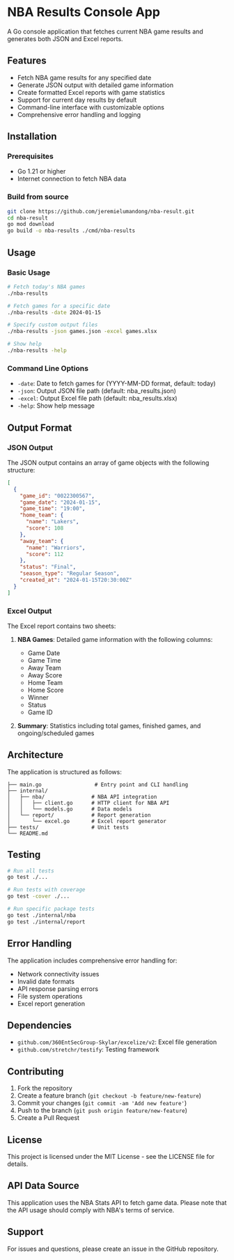 # NBA Results Console App

A Go console application that fetches current NBA game results and generates both JSON and Excel reports.

## Features

- Fetch NBA game results for any specified date
- Generate JSON output with detailed game information
- Create formatted Excel reports with game statistics
- Support for current day results by default
- Command-line interface with customizable options
- Comprehensive error handling and logging

## Installation

### Prerequisites
- Go 1.21 or higher
- Internet connection to fetch NBA data

### Build from source

```bash
git clone https://github.com/jeremielumandong/nba-result.git
cd nba-result
go mod download
go build -o nba-results ./cmd/nba-results
```

## Usage

### Basic Usage

```bash
# Fetch today's NBA games
./nba-results

# Fetch games for a specific date
./nba-results -date 2024-01-15

# Specify custom output files
./nba-results -json games.json -excel games.xlsx

# Show help
./nba-results -help
```

### Command Line Options

- `-date`: Date to fetch games for (YYYY-MM-DD format, default: today)
- `-json`: Output JSON file path (default: nba_results.json)
- `-excel`: Output Excel file path (default: nba_results.xlsx)
- `-help`: Show help message

## Output Format

### JSON Output

The JSON output contains an array of game objects with the following structure:

```json
[
  {
    "game_id": "0022300567",
    "game_date": "2024-01-15",
    "game_time": "19:00",
    "home_team": {
      "name": "Lakers",
      "score": 108
    },
    "away_team": {
      "name": "Warriors",
      "score": 112
    },
    "status": "Final",
    "season_type": "Regular Season",
    "created_at": "2024-01-15T20:30:00Z"
  }
]
```

### Excel Output

The Excel report contains two sheets:

1. **NBA Games**: Detailed game information with the following columns:
   - Game Date
   - Game Time
   - Away Team
   - Away Score
   - Home Team
   - Home Score
   - Winner
   - Status
   - Game ID

2. **Summary**: Statistics including total games, finished games, and ongoing/scheduled games

## Architecture

The application is structured as follows:

```
├── main.go                 # Entry point and CLI handling
├── internal/
│   ├── nba/               # NBA API integration
│   │   ├── client.go      # HTTP client for NBA API
│   │   └── models.go      # Data models
│   └── report/            # Report generation
│       └── excel.go       # Excel report generator
├── tests/                 # Unit tests
└── README.md
```

## Testing

```bash
# Run all tests
go test ./...

# Run tests with coverage
go test -cover ./...

# Run specific package tests
go test ./internal/nba
go test ./internal/report
```

## Error Handling

The application includes comprehensive error handling for:
- Network connectivity issues
- Invalid date formats
- API response parsing errors
- File system operations
- Excel report generation

## Dependencies

- `github.com/360EntSecGroup-Skylar/excelize/v2`: Excel file generation
- `github.com/stretchr/testify`: Testing framework

## Contributing

1. Fork the repository
2. Create a feature branch (`git checkout -b feature/new-feature`)
3. Commit your changes (`git commit -am 'Add new feature'`)
4. Push to the branch (`git push origin feature/new-feature`)
5. Create a Pull Request

## License

This project is licensed under the MIT License - see the LICENSE file for details.

## API Data Source

This application uses the NBA Stats API to fetch game data. Please note that the API usage should comply with NBA's terms of service.

## Support

For issues and questions, please create an issue in the GitHub repository.